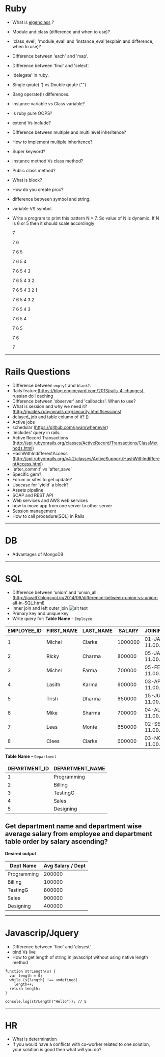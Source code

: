 #  Ruby
* What is [eigenclass](http://www.integralist.co.uk/posts/eigenclass.html "Ruby's Eigenclass") ?
* Module and class (difference and when to use)?
* 'class_evel', 'module_eval' and 'instance_eval'(explain and difference, when to use)?
* Difference between 'each' and 'map'.
* Difference between 'find' and 'select'.
* 'delegate' in ruby.
* Single qoute('') vs Double qoute ("")
* Bang operate(!) differences.
* instance variable vs Class variable?
* Is ruby pure OOPS?
* extend Vs include?
* Difference between multiple and multi level inheritence?
* How to implement multiple inheritence?
* Super keyword?
* instance method Vs class method?
* Public class method?
* What is block?
* How do you create proc?
* difference between symbol and string.
* variable VS symbol.
* Write a program to print this pattern 
  N = 7. So value of N is dynamic. If N is 6 or 5 then it should scale accordingly
  
  7
  
  7	6
  
  7	6	5
  
  7	6	5	4
  
  7	6	5	4	3
  
  7	6	5	4	3	2
  
  7	6	5	4	3	2	1
  
  7	6	5	4	3	2
  
  7	6	5	4	3
  
  7	6	5	4
  
  7	6	5
  
  7	6
  
  7
___
# Rails Questions

* Difference between `empty?` and `blank?`.
* Rails feature(https://blog.engineyard.com/2013/rails-4-changes), russian doll caching
* Difference between 'observer' and 'callbacks'. When to use?
* What is session and why we need it? (http://guides.rubyonrails.org/security.html#sessions)
* delayed_job and table column of it? ()
* Active jobs
* schedular (https://github.com/javan/whenever)
* 'includes' query in rails.
* Active Record Transactions (http://api.rubyonrails.org/classes/ActiveRecord/Transactions/ClassMethods.html)
* HashWithIndifferentAccess (http://api.rubyonrails.org/v4.2/classes/ActiveSupport/HashWithIndifferentAccess.html)
* 'after_commit' vs 'after_save'
* Specific gem?
* Forum or sites to get update?
* Usecase for 'yield' a block?
* Assets pipeline
* SOAP and REST API
* Web services and AWS web services
* how to move app from one server to other server
* Session management
* How to call procedure(SQL) in Rails

___
# DB
* Advantages of MongoDB
___
# SQL

* Difference between 'union' and 'union_all'. (http://java67.blogspot.in/2014/09/difference-between-union-vs-union-all-in-SQL.html)
* Inner join and left outer join
![alt text](https://i.stack.imgur.com/hMKKt.jpg)
* Primary key and unique key
* Write query for: 
**Table Name** - `Employee`

EMPLOYEE_ID | FIRST_NAME | LAST_NAME | SALARY | JOINING_DATE | DEPARTMENT_ID
--- | --- | --- | --- | --- | ---
1 | Michel | Clarke | 1000000 | 01-JAN-14 11.00.00 AM | 1
2 | Ricky | Charma | 800000 | 05-JAN-14 11.00.00 AM | 2
3 | Michel | Farma | 700000 | 05-FEB-14 11.00.00 AM | 3
4 | Lasith | Karma | 600000 | 03-APR-14 11.00.00 AM | 1
5 | Trish | Dharma | 650000 | 15-JUNE-14 11.00.00 AM | 2
6 | Mike | Sharma | 700000 | 04-AUG-14 11.00.00 AM | 4
7 | Lees | Monte | 650000 | 02-SEP-14 11.00.00 AM | 4
8 | Clees | Clarke | 600000 | 03-NOV-14 11.00.00 AM | 3

**Table Name** – `Department`

DEPARTMENT_ID | DEPARTMENT_NAME
--- | ---
1 | Programming
2 | Billing
3 | TestingG
4 | Sales
5 | Designing

## Get department name and department wise average salary from employee and department table order by salary ascending?

**Desired output**

Dept Name | Avg Salary / Dept
--- | ---
Programming | 200000
Billing | 100000
TestingG | 800000
Sales | 900000
Designing | 400000

___
# Javascrip/Jquery

* Difference between 'find' and 'closest'
* bind Vs live
* How to get length of string in javascript without using native length method
```
function strLength(s) {
  var length = 0;
  while (s[length] !== undefined)
    length++;
  return length;
}

console.log(strLength("Hello")); // 5
```
___
# HR
* What is determination
* If you would have a conflicts with co-worker related to one solution, your solution is good then what will you do?
